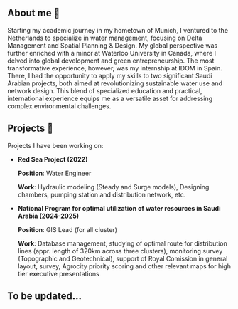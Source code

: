 ## About me 💬

Starting my academic journey in my hometown of Munich, I ventured to the Netherlands to specialize in water management, focusing on Delta Management and Spatial Planning & Design. My global perspective was further enriched with a minor at Waterloo University in Canada, where I delved into global development and green entrepreneurship. The most transformative experience, however, was my internship at IDOM in Spain. There, I had the opportunity to apply my skills to two significant Saudi Arabian projects, both aimed at revolutionizing sustainable water use and network design. This blend of specialized education and practical, international experience equips me as a versatile asset for addressing complex environmental challenges.

## Projects 🌱
Projects I have been working on:

- **Red Sea Project (2022)** 

    **Position**: Water Engineer

    **Work**: Hydraulic modeling (Steady and Surge models), Designing chambers, pumping station and distribution network, etc.

- **National Program for optimal utilization of water resources in Saudi Arabia (2024-2025)**

    **Position**: GIS Lead (for all cluster)

    **Work**: Database management, studying of optimal route for distribution lines (appr. length of 320km across three clusters), monitoring survey (Topographic and Geotechnical), support of Royal Comission in general layout, survey, Agrocity priority scoring and other relevant maps for high tier executive presentations

## To be updated...
<!--
**skaiser-log/skaiser-log** is a ✨ _special_ ✨ repository because its `README.md` (this file) appears on your GitHub profile.

Here are some ideas to get you started:

- 🔭 I’m currently working on ...
- 🌱 I’m currently learning ...
- 👯 I’m looking to collaborate on ...
- 🤔 I’m looking for help with ...
- 💬 Ask me about ...
- 📫 How to reach me: ...
- 😄 Pronouns: ...
- ⚡ Fun fact: ...
-->

